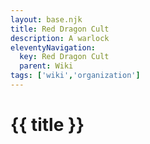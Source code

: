 ```yaml
---
layout: base.njk
title: Red Dragon Cult
description: A warlock
eleventyNavigation:
  key: Red Dragon Cult
  parent: Wiki
tags: ['wiki','organization']    
---
```


# {{ title }}